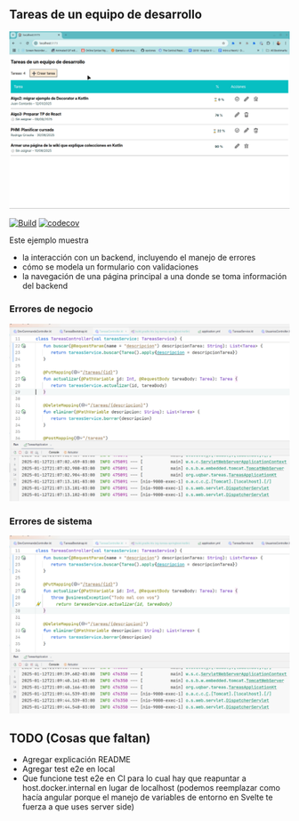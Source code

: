 
## Tareas de un equipo de desarrollo

![demo](./videos/demo.gif)

[![Build](https://github.com/uqbar-project/eg-tareas-svelte/actions/workflows/build.yml/badge.svg)](https://github.com/uqbar-project/eg-tareas-svelte/actions/workflows/build.yml) [![codecov](https://codecov.io/gh/uqbar-project/eg-tareas-svelte/branch/master/graph/badge.svg?token=5J8fFm1oEE)](https://codecov.io/gh/uqbar-project/eg-tareas-svelte)

Este ejemplo muestra

- la interacción con un backend, incluyendo el manejo de errores
- cómo se modela un formulario con validaciones
- la navegación de una página principal a una donde se toma información del backend

### Errores de negocio

![demo errores de negocio](./videos/demoErrorNegocio.gif)

### Errores de sistema

![demo errores de sistema](./videos/demoErrorSistema.gif)

## TODO (Cosas que faltan)

- Agregar explicación README
- Agregar test e2e en local
- Que funcione test e2e en CI para lo cual hay que reapuntar a host.docker.internal en lugar de localhost (podemos reemplazar como hacía angular porque el manejo de variables de entorno en Svelte te fuerza a que uses server side)
